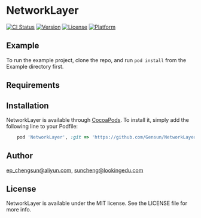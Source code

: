 # NetworkLayer

[![CI Status](https://img.shields.io/travis/ep_chengsun@aliyun.com/NetworkLayer.svg?style=flat)](https://travis-ci.org/ep_chengsun@aliyun.com/NetworkLayer)
[![Version](https://img.shields.io/cocoapods/v/NetworkLayer.svg?style=flat)](https://cocoapods.org/pods/NetworkLayer)
[![License](https://img.shields.io/cocoapods/l/NetworkLayer.svg?style=flat)](https://cocoapods.org/pods/NetworkLayer)
[![Platform](https://img.shields.io/cocoapods/p/NetworkLayer.svg?style=flat)](https://cocoapods.org/pods/NetworkLayer)

## Example

To run the example project, clone the repo, and run `pod install` from the Example directory first.

## Requirements

## Installation

NetworkLayer is available through [CocoaPods](https://cocoapods.org). To install
it, simply add the following line to your Podfile:

```ruby
    pod 'NetworkLayer', :git => 'https://github.com/Gensun/NetworkLayer'
```

## Author

ep_chengsun@aliyun.com, suncheng@lookingedu.com

## License

NetworkLayer is available under the MIT license. See the LICENSE file for more info.
